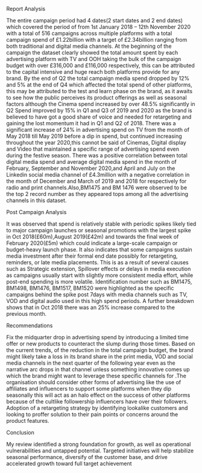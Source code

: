  Report Analysis
   
The entire campaign period had 4 dates(2 start dates and 2 end dates) which covered the period of from 1st January 2018 – 12th November 2020 with a total of 516 campaigns across multiple platforms with a total campaign spend of £1.22billion with a target of £2.34billion ranging from both traditional and digital media channels.
At the beginning of the campaign the dataset clearly showed the total amount spent by each advertising platform with TV and OOH taking the bulk of the campaign budget with over  £316,000 and £116,000 respectively, this can be attributed to the capital intensive and huge reach both platforms provide for any brand.
By the end of Q2 the total campaign media spend dropped by 12% and 5% at the end of Q4 which affected the total spend of other platforms, this may be attributed to the test and learn phase on the brand, as it awaits to see how the public perceives its product offerings as well as seasonal factors although  the Cinema spend increased by over 48.5% significantly in Q2
Spend improved by 15% in Q1 and Q3 of 2019 and 2020 as the brand is believed to have got a good share of voice and needed for retargeting and gaining the lost momentum it had in Q1 and Q2 of 2018.
There was a significant increase of 24% in advertising spend on TV from the month of  May 2018 till May 2019 before a dip in spend, but continued increasing throughout the year 2020,this cannot be said of Cinemas, Digital display and Video that maintained a specific range of advertising spend even during the festive season.
There was  a positive correlation between total digital media spend and average digital media spend in the month of February, September and November 2020,and April and July on the  Linkedin social media channel of £4.3million with a negative correlation in the month of December and March of 2019 and 2018 for   respectively  for radio and print channels.Also,BM1475 and BM 1476 were observed to be the top 2 record number as they appeared tops among all the advertising channels in this dataset.

Post Campaign Analysis

   It was observed that spend is relatively stable with periodic spikes likely tied to major campaign launches or seasonal promotions with the largest spike in Oct 2018(£60m),August 2019(£42m) and towards the final week of February 2020(£5m) which could indicate a large-scale campaign or budget-heavy launch phase. It also indicates that some campaigns sustain media investment after their formal end date possibly for retargeting, reminders, or late media placements. This is as a result of several causes such as Strategic extension, Spillover effects or delays in media execution as campaigns usually start with slightly more consistent media effort, while post-end spending is more volatile.
Identification number such as BM1475, BM1498, BM1476, BM1517, BM1520 were highlighted as the specific campaigns behind the spike post 7days with media channels such as TV, VOD and digital audio used in this high spend periods. A further breakdown shows that in Oct 2018 there was an 25% increase compared to the previous month.

Recommendations

Fix the midquarter drop in advertising spend by introducing a limited time offer or new products to counteract the slump during those times. Based on  the current trends, of the reduction in the total campaign budget, the brand might likely take a loss in its brand share  in the print media, VOD and social media channels in the next quarter of the following year even as the narrative arc drops in that channel unless something innovative comes up which the brand might want to leverage these specific channels for .The organisation should consider other forms of advertising like the use of affiliates and influencers to support some platforms when they dip seasonally this will act as an halo effect on the success of other platforms because of the cultlike followership influencers have over their followers. Adoption of a retargeting strategy by identifying lookalike customers and looking to proffer solution to their pain points or concerns around the product features.

Conclusion

My review identified a strong foundation for growth, as well as operational vulnerabilities and untapped potential. Targeted initiatives will help stabilize seasonal performance, diversify of the customer base, and drive accelerated growth toward full target achievement
